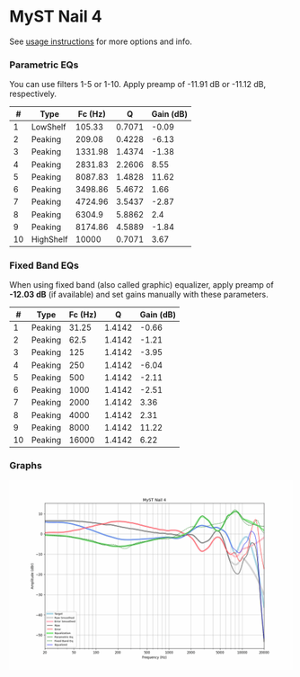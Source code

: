 # MyST Nail 4
See [usage instructions](https://github.com/jaakkopasanen/AutoEq#usage) for more options and info.

### Parametric EQs
You can use filters 1-5 or 1-10. Apply preamp of -11.91 dB or -11.12 dB, respectively.

|   # | Type      |   Fc (Hz) |      Q |   Gain (dB) |
|-----|-----------|-----------|--------|-------------|
|   1 | LowShelf  |    105.33 | 0.7071 |       -0.09 |
|   2 | Peaking   |    209.08 | 0.4228 |       -6.13 |
|   3 | Peaking   |   1331.98 | 1.4374 |       -1.38 |
|   4 | Peaking   |   2831.83 | 2.2606 |        8.55 |
|   5 | Peaking   |   8087.83 | 1.4828 |       11.62 |
|   6 | Peaking   |   3498.86 | 5.4672 |        1.66 |
|   7 | Peaking   |   4724.96 | 3.5437 |       -2.87 |
|   8 | Peaking   |   6304.9  | 5.8862 |        2.4  |
|   9 | Peaking   |   8174.86 | 4.5889 |       -1.84 |
|  10 | HighShelf |  10000    | 0.7071 |        3.67 |

### Fixed Band EQs
When using fixed band (also called graphic) equalizer, apply preamp of **-12.03 dB** (if available) and set gains manually with these parameters.

|   # | Type    |   Fc (Hz) |      Q |   Gain (dB) |
|-----|---------|-----------|--------|-------------|
|   1 | Peaking |     31.25 | 1.4142 |       -0.66 |
|   2 | Peaking |     62.5  | 1.4142 |       -1.21 |
|   3 | Peaking |    125    | 1.4142 |       -3.95 |
|   4 | Peaking |    250    | 1.4142 |       -6.04 |
|   5 | Peaking |    500    | 1.4142 |       -2.11 |
|   6 | Peaking |   1000    | 1.4142 |       -2.51 |
|   7 | Peaking |   2000    | 1.4142 |        3.36 |
|   8 | Peaking |   4000    | 1.4142 |        2.31 |
|   9 | Peaking |   8000    | 1.4142 |       11.22 |
|  10 | Peaking |  16000    | 1.4142 |        6.22 |

### Graphs
![](./MyST%20Nail%204.png)
